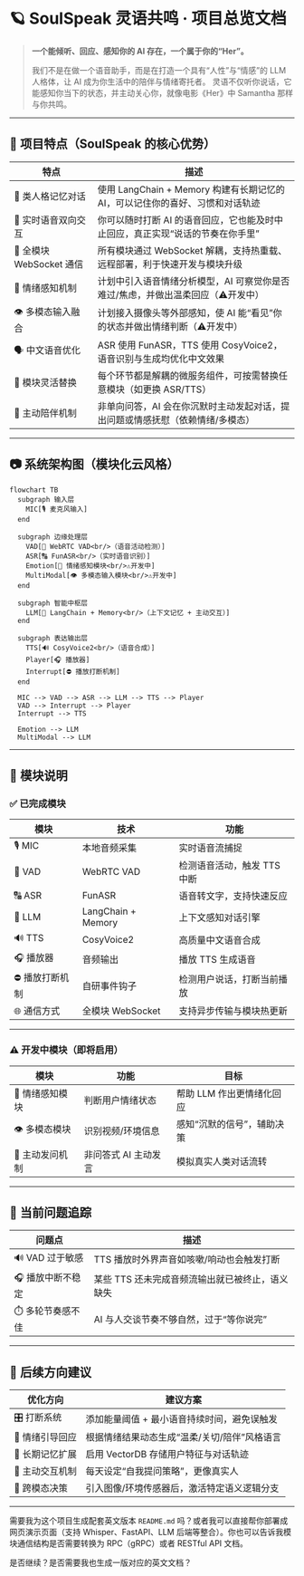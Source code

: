 
# 🪐 SoulSpeak 灵语共鸣 · 项目总览文档

> **一个能倾听、回应、感知你的 AI 存在，一个属于你的“Her”。**
> 
> 我们不是在做一个语音助手，而是在打造一个具有“人性”与“情感”的 LLM 人格体，让 AI 成为你生活中的陪伴与情绪寄托者。
> 灵语不仅听你说话，它能感知你当下的状态，并主动关心你，就像电影《Her》中 Samantha 那样与你共鸣。

---

## 🌟 项目特点（SoulSpeak 的核心优势）

| 特点                  | 描述                                                 |
| ------------------- | -------------------------------------------------- |
| 🧠 类人格记忆对话          | 使用 LangChain + Memory 构建有长期记忆的 AI，可以记住你的喜好、习惯和对话轨迹 |
| 🎤 实时语音双向交互         | 你可以随时打断 AI 的语音回应，它也能及时中止回应，真正实现“说话的节奏在你手里”         |
| 🔄 全模块 WebSocket 通信 | 所有模块通过 WebSocket 解耦，支持热重载、远程部署，利于快速开发与模块升级         |
| 💬 情绪感知机制           | 计划中引入语音情绪分析模型，AI 可察觉你是否难过/焦虑，并做出温柔回应（⚠️开发中）        |
| 👁️ 多模态输入融合         | 计划接入摄像头等外部感知，使 AI 能“看见”你的状态并做出情绪判断（⚠️开发中）          |
| 🗣️ 中文语音优化          | ASR 使用 FunASR，TTS 使用 CosyVoice2，语音识别与生成均优化中文效果     |
| 🔧 模块灵活替换           | 每个环节都是解耦的微服务组件，可按需替换任意模块（如更换 ASR/TTS）              |
| 🤖 主动陪伴机制           | 非单向问答，AI 会在你沉默时主动发起对话，提出问题或情感抚慰（依赖情绪/多模态）          |

---

## 📷 系统架构图（模块化云风格）

```mermaid
flowchart TB
  subgraph 输入层
    MIC[🎙️ 麦克风输入]
  end

  subgraph 边缘处理层
    VAD[🧱 WebRTC VAD<br/>（语音活动检测）]
    ASR[🔠 FunASR<br/>（实时语音识别）]
    Emotion[💬 情绪感知模块<br/>⚠️开发中]
    MultiModal[👁️ 多模态输入模块<br/>⚠️开发中]
  end

  subgraph 智能中枢层
    LLM[🧠 LangChain + Memory<br/>（上下文记忆 + 主动交互）]
  end

  subgraph 表达输出层
    TTS[🔊 CosyVoice2<br/>（语音合成）]
    Player[🎧 播放器]
    Interrupt[⛔ 播放打断机制]
  end

  MIC --> VAD --> ASR --> LLM --> TTS --> Player
  VAD --> Interrupt --> Player
  Interrupt --> TTS

  Emotion --> LLM
  MultiModal --> LLM
```

---

## 📌 模块说明

### ✅ 已完成模块

| 模块       | 技术                 | 功能               |
| -------- | ------------------ | ---------------- |
| 🎙️ MIC  | 本地音频采集             | 实时语音流捕捉          |
| 🧱 VAD   | WebRTC VAD         | 检测语音活动，触发 TTS 中断 |
| 🔠 ASR   | FunASR             | 语音转文字，支持快速反应     |
| 🧠 LLM   | LangChain + Memory | 上下文感知对话引擎        |
| 🔊 TTS   | CosyVoice2         | 高质量中文语音合成        |
| 🎧 播放器   | 音频输出               | 播放 TTS 生成语音      |
| ⛔ 播放打断机制 | 自研事件钩子             | 检测用户说话，打断当前播放    |
| 🌐 通信方式  | 全模块 WebSocket      | 支持异步传输与模块热更新     |

---

### ⚠️ 开发中模块（即将启用）

| 模块        | 功能           | 目标              |
| --------- | ------------ | --------------- |
| 💬 情绪感知模块 | 判断用户情绪状态     | 帮助 LLM 作出更情绪化回应 |
| 👁️ 多模态模块 | 识别视频/环境信息    | 感知“沉默的信号”，辅助决策  |
| 🤖 主动发问机制 | 非问答式 AI 主动发言 | 模拟真实人类对话流转      |

---

## 🚨 当前问题追踪

| 问题点         | 描述                         |
| ----------- | -------------------------- |
| 🔊 VAD 过于敏感 | TTS 播放时外界声音如咳嗽/响动也会触发打断    |
| 🎧 播放中断不稳定  | 某些 TTS 还未完成音频流输出就已被终止，语义缺失 |
| ⏱️ 多轮节奏感不佳  | AI 与人交谈节奏不够自然，过于“等你说完”     |

---

## 🔮 后续方向建议

| 优化方向      | 建议方案                     |
| --------- | ------------------------ |
| 🎛️ 打断系统  | 添加能量阈值 + 最小语音持续时间，避免误触发  |
| 💞 情绪引导回应 | 根据情绪结果动态生成“温柔/关切/陪伴”风格语言 |
| 🧠 长期记忆扩展 | 启用 VectorDB 存储用户特征与对话轨迹  |
| 🎯 主动交互机制 | 每天设定“自我提问策略”，更像真实人       |
| 🤖 跨模态决策  | 引入图像/环境传感器后，激活特定语义逻辑分支   |

---

需要我为这个项目生成配套英文版本 `README.md` 吗？或者我可以直接帮你部署成网页演示页面（支持 Whisper、FastAPI、LLM 后端等整合）。你也可以告诉我模块通信结构是否需要转换为 RPC（gRPC）或者 RESTful API 文档。

是否继续？是否需要我也生成一版对应的英文文档？
